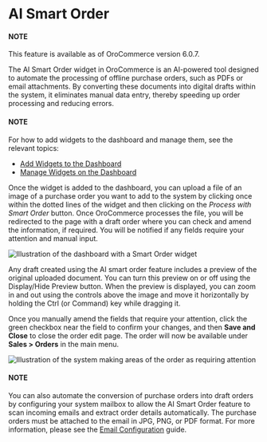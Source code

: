 <a id="user-guide-dashboards-widgets"></a>

# AI Smart Order

#### NOTE
This feature is available as of OroCommerce version 6.0.7.

The AI Smart Order widget in OroCommerce is an AI-powered tool designed to automate the processing of offline purchase orders, such as PDFs or email attachments. By converting these documents into digital drafts within the system, it eliminates manual data entry, thereby speeding up order processing and reducing errors.

#### NOTE
For how to add widgets to the dashboard and manage them, see the relevant topics:

* [Add Widgets to the Dashboard](index.md#user-guide-business-intelligence-widgets-add)
* [Manage Widgets on the Dashboard](index.md#user-guide-business-intelligence-widgets-manage)

Once the widget is added to the dashboard, you can upload a file of an image of a purchase order you want to add to the system by clicking once within the dotted lines of the widget and then clicking on the *Process with Smart Order* button. Once OroCommerce processes the file, you will be redirected to the page with a draft order where you can check and amend the information, if required. You will be notified if any fields require your attention and manual input.

![Illustration of the dashboard with a Smart Order widget](user/img/concept-guides/ai/ai-smart-order-flow.png)

Any draft created using the AI smart order feature includes a preview of the original uploaded document. You can turn this preview on or off using the Display/Hide Preview button. When the preview is displayed, you can zoom in and out using the controls above the image and move it horizontally by holding the Ctrl (or Command) key while dragging it.

Once you manually amend the fields that require your attention, click the green checkbox near the field to confirm your changes, and then **Save and Close** to close the order edit page. The order will now be available under **Sales > Orders** in the main menu.

![Illustration of the system making areas of the order as requiring attention](user/img/concept-guides/ai/ai-smart-order-manual-update.png)

#### NOTE
You can also automate the conversion of purchase orders into draft orders by configuring your system mailbox to allow the AI Smart Order feature to scan incoming emails and extract order details automatically. The purchase orders must be attached to the email in JPG, PNG, or PDF format. For more information, please see the [Email Configuration](../../system/configuration/system/general-setup/global-email.md#admin-configuration-system-mailboxes) guide.

